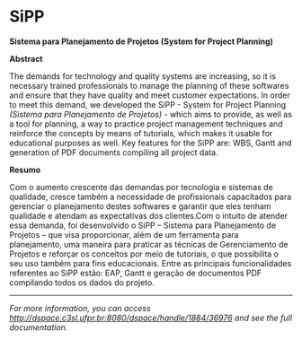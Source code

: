 # SiPP
<strong>Sistema para Planejamento de Projetos (System for Project Planning)</strong>

<strong>Abstract</strong>

The demands for technology and quality systems are increasing, so it is necessary trained professionals to manage the planning of these softwares and ensure that they have quality and meet customer expectations. In order to meet this demand, we developed the SiPP - System for Project Planning <em>(Sistema para Planejamento de Projetos)</em> - which aims to provide, as well as a tool for planning, a way to practice project management techniques and reinforce the concepts by means of tutorials, which makes it usable for educational purposes as well. Key features for the SiPP are: WBS, Gantt and generation of  PDF documents compiling all project data.

<strong>Resumo</strong>

Com o aumento crescente das demandas por tecnologia e sistemas de qualidade, cresce também a necessidade de profissionais capacitados para gerenciar o planejamento destes softwares e garantir que eles tenham qualidade e atendam as expectativas dos clientes.Com o intuito de atender essa demanda, foi desenvolvido o SiPP – Sistema para Planejamento de Projetos – que visa proporcionar, além de um ferramenta para planejamento, uma maneira para praticar as técnicas de Gerenciamento de Projetos e reforçar os conceitos por meio de tutoriais, o que possibilita o seu uso também para fins educacionais. Entre as principais funcionalidades referentes ao SiPP estão: EAP, Gantt e geração de documentos PDF compilando todos os dados do projeto.
<br><hr>
<em>For more information, you can access http://dspace.c3sl.ufpr.br:8080/dspace/handle/1884/36976 and see the full documentation.</em>

